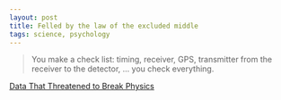 ```yaml
---
layout: post
title: Felled by the law of the excluded middle
tags: science, psychology
---
```


> You make a check list: timing, receiver, GPS, transmitter from the receiver to the detector, ... you check everything.


[Data That Threatened to Break Physics](http://bit.ly/1EpVhIM)
